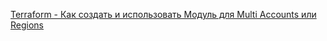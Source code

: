 [Terraform - Как создать и использовать Модуль для Multi Accounts или Regions
](https://www.youtube.com/watch?v=B-fVRLDOTI4&list=PLg5SS_4L6LYujWDTYb-Zbofdl44Jxb2l8&index=46)